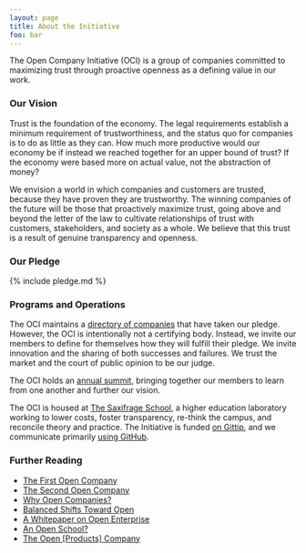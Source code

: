 ```yaml
---
layout: page
title: About the Initiative
foo: bar
---
```


The Open Company Initiative (OCI) is a group of companies committed to
maximizing trust through proactive openness as a defining value in our work.


### Our Vision

Trust is the foundation of the economy. The legal requirements establish a
minimum requirement of trustworthiness, and the status quo for companies is to
do as little as they can. How much more productive would our economy be if
instead we reached together for an upper bound of trust? If the economy were
based more on actual value, not the abstraction of money?

We envision a world in which companies and customers are trusted, because they
have proven they are trustworthy. The winning companies of the future will be
those that proactively maximize trust, going above and beyond the letter of the
law to cultivate relationships of trust with customers, stakeholders, and
society as a whole. We believe that this trust is a result of genuine
transparency and openness.


### Our Pledge

{% include pledge.md %}


### Programs and Operations

The OCI maintains a [directory of companies](/directory/) that have taken our
pledge.  However, the OCI is intentionally not a certifying body. Instead, we
invite our members to define for themselves how they will fulfill their pledge.
We invite innovation and the sharing of both successes and failures. We trust
the market and the court of public opinion to be our judge.

The OCI holds an [annual summit](/summit/), bringing together our members to
learn from one another and further our vision.

The OCI is housed at [The Saxifrage School](http://www.saxifrageschool.org/), a
higher education laboratory working to lower costs, foster transparency, re-think the campus, and
reconcile theory and practice. The Initiative is funded [on
Gittip](https://www.gittip.com/on/twitter/employeveryone/), and we communicate
primarily [using
GitHub](https://github.com/opencompany/opencompany.github.io/issues).


### Further Reading

  - <a href="http://blog.gittip.com/post/26350459746/the-first-open-company">The First Open Company</a>
  - <a href="https://medium.com/building-gittip/4cbab7ca1a47">The Second Open Company</a>
  - <a href="https://medium.com/p/fdb74d1b4f0f/">Why Open Companies?</a>
  - <a href="https://www.balancedpayments.com/open">Balanced Shifts Toward Open</a>
  - <a href="/resources/whitepaper.pdf">A Whitepaper on Open Enterprise</a>
  - <a href="https://medium.com/the-saxifrage-school/1cc89b9de873">An Open School?</a>
  - <a href="http://theopencompany.net/pages/about-us">The Open [Products] Company</a>
